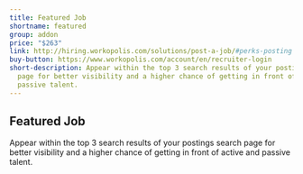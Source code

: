 ```yaml
---
title: Featured Job
shortname: featured
group: addon
price: "$263"
link: http://hiring.workopolis.com/solutions/post-a-job/#perks-posting
buy-button: https://www.workopolis.com/account/en/recruiter-login
short-description: Appear within the top 3 search results of your postings search
  page for better visibility and a higher chance of getting in front of active and
  passive talent.
---
```


## Featured Job

Appear within the top 3 search results of your postings search page for better visibility and a higher chance of getting in front of active and passive talent.
